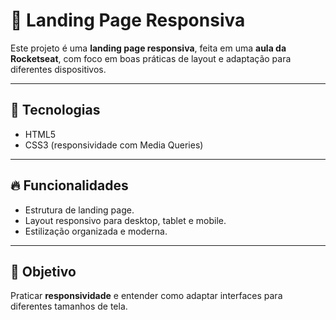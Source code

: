 # 📱 Landing Page Responsiva

Este projeto é uma **landing page responsiva**, feita em uma **aula da Rocketseat**, com foco em boas práticas de layout e adaptação para diferentes dispositivos.

---

## 🚀 Tecnologias
- HTML5  
- CSS3 (responsividade com Media Queries)  

---

## 🔥 Funcionalidades
- Estrutura de landing page.  
- Layout responsivo para desktop, tablet e mobile.  
- Estilização organizada e moderna.  

---

## 🎯 Objetivo
Praticar **responsividade** e entender como adaptar interfaces para diferentes tamanhos de tela.  
